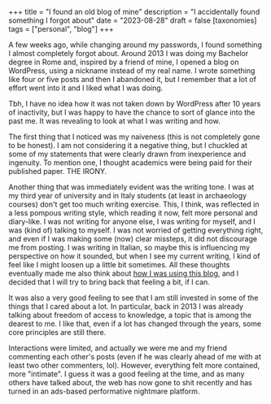 +++
title = "I found an old blog of mine"
description = "I accidentally found something I forgot about"
date = "2023-08-28"
draft = false
[taxonomies]
tags = ["personal", "blog"]
+++

A few weeks ago, while changing around my passwords, I found something I almost completely forgot about. Around 2013 I was doing my Bachelor degree in Rome and, inspired by a friend of mine, I opened a blog on WordPress, using a nickname instead of my real name. I wrote something like four or five posts and then I abandoned it, but I remember that a lot of effort went into it and I liked what I was doing.

Tbh, I have no idea how it was not taken down by WordPress after 10 years of inactivity, but I was happy to have the chance to sort of glance into the past me. It was revealing to look at what I was writing and how. 

The first thing that I noticed was my naiveness (this is not completely gone to be honest). I am not considering it a negative thing, but I chuckled at some of my statements that were clearly drawn from inexperience and ingenuity. To mention one, I thought academics were being paid for their published paper. THE IRONY.

Another thing that was immediately evident was the writing tone. I was at my third year of university and in Italy students (at least in archaeology courses) don't get too much writing exercise. This, I think, was reflected in a less pompous writing style, which reading it now, felt more personal and diary-like. I was not writing for anyone else, I was writing for myself, and I was (kind of) talking to myself. I was not worried of getting everything right, and even if I was making some (now) clear missteps, it did not discourage me from posting. I was writing in Italian, so maybe this is influencing my perspective on how it sounded, but when I see my current writing, I kind of feel like I might loosen up a little bit sometimes. All these thoughts eventually made me also think about [how I was using this blog](/blog/considerations-on-this-blog), and I decided that I will try to bring back that feeling a bit, if I can.

It was also a very good feeling to see that I am still invested in some of the things that I cared about a lot. In particular, back in 2013 I was already talking about freedom of access to knowledge, a topic that is among the dearest to me. I like that, even if a lot has changed through the years, some core principles are still there.

Interactions were limited, and actually we were me and my friend commenting each other's posts (even if he was clearly ahead of me with at least two other commenters, lol). However, everything felt more contained, more "intimate". I guess it was a good feeling at the time, and as many others have talked about, the web has now gone to shit recently and has turned in an ads-based performative nightmare platform. 